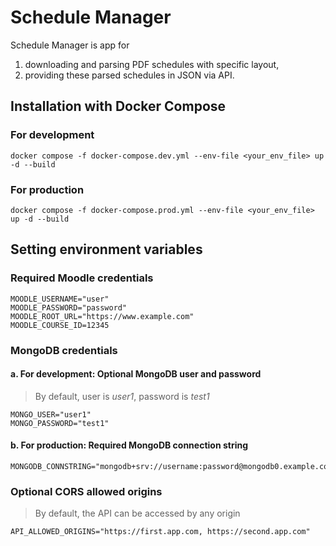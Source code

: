 # Schedule Manager

Schedule Manager is app for 
1. downloading and parsing PDF schedules with specific layout,
2. providing these parsed schedules in JSON via API.

## Installation with Docker Compose

### For development
```
docker compose -f docker-compose.dev.yml --env-file <your_env_file> up -d --build
```

### For production
```
docker compose -f docker-compose.prod.yml --env-file <your_env_file> up -d --build
```

## Setting environment variables

### Required Moodle credentials
```
MOODLE_USERNAME="user"
MOODLE_PASSWORD="password"
MOODLE_ROOT_URL="https://www.example.com"
MOODLE_COURSE_ID=12345
```

### MongoDB credentials
#### a. For development: Optional MongoDB user and password
> By default, user is *user1*, password is *test1*
```
MONGO_USER="user1"
MONGO_PASSWORD="test1"
```

#### b. For production: Required MongoDB connection string
```
MONGODB_CONNSTRING="mongodb+srv://username:password@mongodb0.example.com:27017"
```

### Optional CORS allowed origins
> By default, the API can be accessed by any origin
```
API_ALLOWED_ORIGINS="https://first.app.com, https://second.app.com"
```